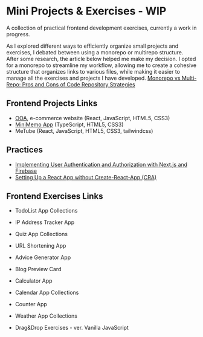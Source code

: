 # Mini Projects & Exercises - WIP 
A collection of practical frontend development exercises, currently a work in progress.

As I explored different ways to efficiently organize small projects and exercises, 
I debated between using a monorepo or multirepo structure. After some research, 
the article below helped me make my decision. I opted for a monorepo to streamline my workflow, 
allowing me to create a cohesive structure that organizes links to various files, 
while making it easier to manage all the exercises and projects I have developed.
[Monorepo vs Multi-Repo: Pros and Cons of Code Repository Strategies](https://kinsta.com/blog/monorepo-vs-multi-repo/)

## Frontend Projects Links
- [OOA](https://github.com/ijkuS/ooa-6), e-commerce website (React, JavaScript, HTML5, CSS3) 
- [MiniMemo App](https://github.com/ijkuS/miniMemo-1) (TypeScript, HTML5, CSS3)
- MeTube (React, JavaScript, HTML5, CSS3, tailwindcss) 


## Practices 
- [Implementing User Authentication and Authorization with Next.js and Firebase](https://github.com/ijkuS/next-react-auth-practice-4)
- [Setting Up a React App without Create-React-App (CRA)](https://github.com/ijkuS/ooa-1/blob/master/README-setting.md)
    
## Frontend Exercises Links
- TodoList App Collections
- IP Address Tracker App

- Quiz App Collections
- URL Shortening App 

- Advice Generator App
- Blog Preview Card
- Calculator App
- Calendar App Collections
- Counter App
- Weather App Collections

- Drag&Drop Exercises
      - ver. Vanilla JavaScript 

    
